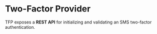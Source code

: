 # Two-Factor Provider
TFP exposes a **REST API** for initializing and validating an SMS two-factor authentication.

